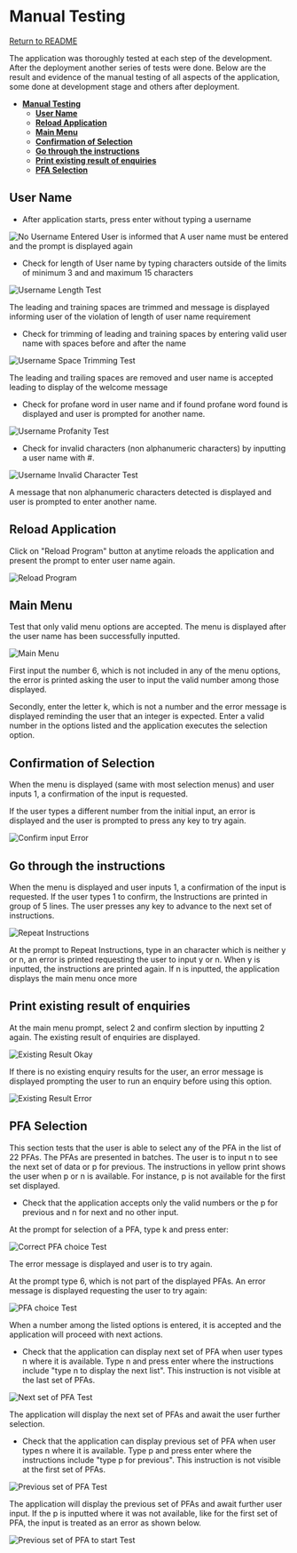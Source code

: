 # **Manual Testing**

[Return to README](https://github.com/Polyanyanwu/pension-adviser-pp3/blob/cabc6a439ce92cb7939c3de84c354c45f86528d7/README.md)

The application was thoroughly tested at each step of the development. After the deployment another series of tests were done. Below are the result and evidence of the manual testing of all aspects of the application, some done at development stage and others after deployment.

- [**Manual Testing**](#manual-testing)
  - [**User Name**](#user-name)
  - [**Reload Application**](#reload-application)
  - [**Main Menu**](#main-menu)
  - [**Confirmation of Selection**](#confirmation-of-selection)
  - [**Go through the instructions**](#go-through-the-instructions)
  - [**Print existing result of enquiries**](#print-existing-result-of-enquiries)
  - [**PFA Selection**](#pfa-selection)

## **User Name**

- After application starts, press enter without typing a username

![No Username Entered](/readme-docs/empty_username.png)
User is informed that A user name must be entered and the prompt is displayed again

- Check for length of User name by typing characters outside of the limits of minimum 3 and and maximum 15 characters

![Username Length Test](/readme-docs/username_length.png)

The leading and training spaces are trimmed and message is displayed informing user of the violation of length of user name requirement

- Check for trimming of leading and training spaces by entering valid user name with spaces before and after the name

![Username Space Trimming Test](/readme-docs/username_spaces_trim.png)

The leading and trailing spaces are removed and user name is accepted leading to display of the welcome message

- Check for profane word in user name and if found profane word found is displayed and user is prompted for another name.

![Username Profanity Test](/readme-docs/profanity_test.png)

- Check for invalid characters (non alphanumeric characters) by inputting a user name with #.

![Username Invalid Character Test](/readme-docs/invalid_char_username.png)

A message that non alphanumeric characters detected is displayed and user is prompted to enter another name.

## **Reload Application**

Click on "Reload Program" button at anytime reloads the application and present the prompt to enter user name again.

![Reload Program](/readme-docs/reload.png)

## **Main Menu**

Test that only valid menu options are accepted. The menu is displayed after the user name has been successfully inputted.

![Main Menu](/readme-docs/menu_test.png)

First input the number 6, which is not included in any of the menu options, the error is printed asking the user to input the valid number among those displayed.

Secondly, enter the letter k, which is not a number and the error message is displayed reminding the user that an integer is expected. Enter a valid number in the options listed and the application executes the selection option.

## **Confirmation of Selection**

When the menu is displayed (same with most selection menus) and user inputs 1, a confirmation of the input is requested.

If the user types a different number from the initial input, an error is displayed and the user is prompted to press any key to try again.

![Confirm input Error](/readme-docs/confirm_input_none.png)

## **Go through the instructions**

When the menu is displayed and user inputs 1, a confirmation of the input is requested. If the user types 1 to confirm, the Instructions are printed in group of 5 lines. The user presses any key to advance to the next set of instructions.

![Repeat Instructions](/readme-docs/repeat_instruction_error.png)

At the prompt to Repeat Instructions, type in an character which is neither y or n, an error is printed requesting the user to input y or n. When y is inputted, the instructions are printed again. If n is inputted, the application displays the main menu once more

## **Print existing result of enquiries**

At the main menu prompt, select 2 and confirm slection by inputting 2 again.
The existing result of enquiries are displayed.

![Existing Result Okay](/readme-docs/enquiry_result_ok.png)

If there is no existing enquiry results for the user, an error message is displayed prompting the user to run an enquiry before using this option.

![Existing Result Error](/readme-docs/enquiry_result_none.png)

## **PFA Selection**

This section tests that the user is able to select any of the PFA in the list of 22 PFAs. The PFAs are presented in batches. The user is to input n to see the next set of data or p for previous. The instructions in yellow print shows the user when p or n is available. For instance, p is not available for the first set displayed.

- Check that the application accepts only the valid numbers or the p for previous and n for next and no other input.

At the prompt for selection of a PFA, type k and press enter:

![Correct PFA choice Test](/readme-docs/validate_pfa_choice.png)

The error message is displayed and user is to try again.

At the prompt type 6, which is not part of the displayed PFAs. An error message is displayed requesting the user to try again:

![PFA choice Test](/readme-docs/validate_pfa_choice_num.png)

When a number among the listed options is entered, it is accepted and the application will proceed with next actions.

- Check that the application can display next set of PFA when user types n where it is available.
Type n and press enter where the instructions include "type n to display the next list". This instruction is not visible at the last set of PFAs.

![Next set of PFA Test](/readme-docs/validate_pfa_choice_press_n.png)

The application will display the next set of PFAs and await the user further selection.

- Check that the application can display previous set of PFA when user types n where it is available.
Type p and press enter where the instructions include "type p for previous". This instruction is not visible at the first set of PFAs.

![Previous set of PFA Test](/readme-docs/validate_pfa_choice_press_p.png)

The application will display the previous set of PFAs and await further user input.
If the p is inputted where it was not available, like for the first set of PFA, the input is treated as an error as shown below.

![Previous set of PFA to start Test](/readme-docs/validate_pfa_choice_press_p_to_start.png)
